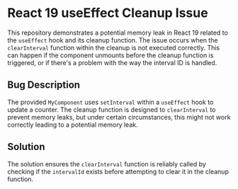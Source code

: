 # React 19 useEffect Cleanup Issue
This repository demonstrates a potential memory leak in React 19 related to the `useEffect` hook and its cleanup function. The issue occurs when the `clearInterval` function within the cleanup is not executed correctly.  This can happen if the component unmounts before the cleanup function is triggered, or if there's a problem with the way the interval ID is handled.

## Bug Description
The provided `MyComponent` uses `setInterval` within a `useEffect` hook to update a counter.  The cleanup function is designed to `clearInterval` to prevent memory leaks, but under certain circumstances, this might not work correctly leading to a potential memory leak.

## Solution
The solution ensures the `clearInterval` function is reliably called by checking if the `intervalId` exists before attempting to clear it in the cleanup function.
